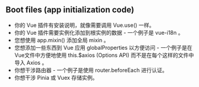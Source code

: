 ## Boot files (app initialization code)

- 你的 Vue 插件有安装说明，就像需要调用 Vue.use() 一样。
- 你的 Vue 插件需要实例化添加到根实例的数据 - 一个例子是 vue-i18n 。
- 您想使用 app.mixin() 添加全局 mixin 。
- 您想添加一些东西到 Vue 应用 globalProperties 以方便访问 - 一个例子是在Vue文件中方便地使用 this.$axios (Options API) 而不是在每个这样的文件中导入 Axios 。
- 你想干涉路由器 - 一个例子是使用 router.beforeEach 进行认证。
- 你想干涉 Pinia 或 Vuex 存储实例。
